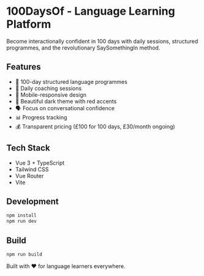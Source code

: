 # 100DaysOf - Language Learning Platform

Become interactionally confident in 100 days with daily sessions, structured programmes, and the revolutionary SaySomethingIn method.

## Features

- 🎯 100-day structured language programmes
- 💬 Daily coaching sessions
- 📱 Mobile-responsive design
- 🌙 Beautiful dark theme with red accents
- 🗣️ Focus on conversational confidence
- 📊 Progress tracking
- 💰 Transparent pricing (£100 for 100 days, £30/month ongoing)

## Tech Stack

- Vue 3 + TypeScript
- Tailwind CSS
- Vue Router
- Vite

## Development

```bash
npm install
npm run dev
```

## Build

```bash
npm run build
```

Built with ❤️ for language learners everywhere.